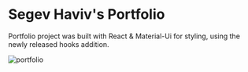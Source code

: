 <h1> Segev Haviv's Portfolio </h1>

Portfolio project was built with React & Material-Ui for styling, using the newly released hooks addition.

<img src="https://i.ibb.co/RgpQ1FJ/portfolio.png" alt="portfolio" border="0" style="margin:auto;">
